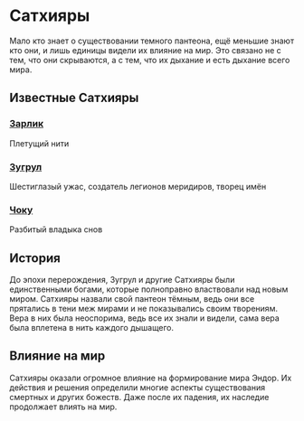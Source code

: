 # Сатхияры

Мало кто знает о существовании темного пантеона, ещё меньшие знают кто они, и лишь единицы видели их влияние на мир. Это связано не с тем, что они скрываются, а с тем, что их дыхание и есть дыхание всего мира.

## Известные Сатхияры

### [Зарлик](zarlic.md)
Плетущий нити

### [Зугрул](zugrul.md)
Шестиглазый ужас, создатель легионов меридиров, творец имён

### [Чоку](choku.md)
Разбитый владыка снов

## История

До эпохи перерождения, Зугрул и другие Сатхияры были единственными богами, которые полноправно властвовали над новым миром. Сатхияры назвали свой пантеон тёмным, ведь они все прятались в тени меж мирами и не показывались своим творениям. Вера в них была неоспорима, ведь все их знали и видели, сама вера была вплетена в нить каждого дышащего.

## Влияние на мир

Сатхияры оказали огромное влияние на формирование мира Эндор. Их действия и решения определили многие аспекты существования смертных и других божеств. Даже после их падения, их наследие продолжает влиять на мир. 